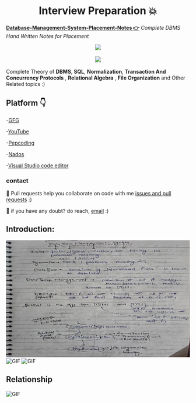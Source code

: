


<h1 align="center">Interview Preparation 💥</h1>

**[Database-Management-System-Placement-Notes 👉](https://github.com/mukeshdani/Database-Management-System-Placement-Notes)** *Complete DBMS Hand Written Notes for Placement*

<div align="center">



<a href="https://github.com/mukeshdani/Database-Management-System-Placement-Notes"><img src="https://img.shields.io/badge/Subject-DBMS-green.svg"></a>

<a href="https://github.com/mukeshdani/Database-Management-System-Placement-Notes"><img src="https://img.shields.io/badge/Subject-SQL-green.svg"></a>

</div>

 Complete Theory of **DBMS**, **SQL**, **Normalization**, **Transaction And Concurrency Protocols** , **Relational Algebra** , **File Organization** and Other Related topics  :)

 ## Platform 👇

-[GFG](https://www.geeksforgeeks.org/dbms/)

-[YouTube](https://www.youtube.com/)

-[Pepcoding](https://www.pepcoding.com/)

-[Nados](https://nados.pepcoding.com/)

-[Visual Studio code editor](https://code.visualstudio.com/)

### contact 
💼 Pull requests help you collaborate on code with me [issues and pull requests](https://github.com/mukeshdani/Data-Stractures-and-algorithms-/pulls) :)

 💼 if you have any doubt? do reach, [email](mailto:mukeshdani00@gmail.com) :)

## Introduction: 
<img align="center" alt="GIF" src="images/1.jpg" width="100%" height="320" />


<img align="center" alt="GIF" src="images/2.jpg" width="100%" height="320" />



<img align="center" alt="GIF" src="images/3.jpg" width="100%" height="320" />

## Relationship
<img align="center" alt="GIF" src="images/4.jpg" width="100%" height="320" />
